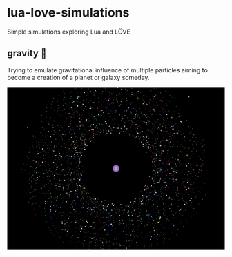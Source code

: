 # lua-love-simulations
Simple simulations exploring Lua and LÖVE

## gravity 🌌
Trying to emulate gravitational influence of multiple particles aiming to become a creation of a planet or galaxy someday.

![](/gravity/screenshots/1.png)
